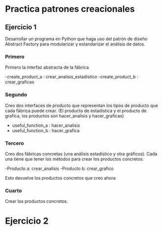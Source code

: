 # Practica patrones creacionales

## Ejercicio 1

Desarrollar un programa en Python que haga uso del patrón de diseño Abstract Factory para modularizar y estandarizar el análisis de datos.

### Primero
Primero la interfaz abstracta de la fábrica

-create_product_a : crear_analisis_estadistico
-create_product_b : crear_graficas

### Segundo
Creo dos interfaces de producto que representan los tipos de producto que cada fábrica puede crear. (El producto de estadistica y el producto de grafica, los productos son hacer_analisis y hacer_graficas)

- useful_function_a : hacer_analisis
- useful_function_b : hacer_grafica

### Tercero
Creo dos fábricas concretas (una análisis estadístico y otra gráficos). Cada una tiene que tener los métodos para crear los productos concretos.

-Producto a: crear_analisis
-Producto b: crear_grafico

Esto devuelve los productos concretos que creo ahora

### Cuarto
Crear los productos concretos.

# Ejercicio 2
